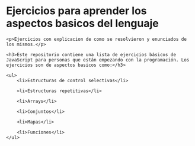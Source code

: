 <body>
    <h1>Ejercicios para aprender los aspectos basicos del lenguaje</h1>

    <p>Ejercicios con explicacion de como se resolvieron y enunciados de los mismos.</p>

    <h3>Este repositorio contiene una lista de ejercicios básicos de JavaScript para personas que están empezando con la programación. Los ejercicios son de aspectos basicos como:</h3>
    
    <ul>
        <li>Estructuras de control selectivas</li>

        <li>Estructuras repetitivas</li>

        <li>Arrays</li>

        <li>Conjuntos</li>

        <li>Mapas</li>

        <li>Funciones</li>
    </ul>
</body>



